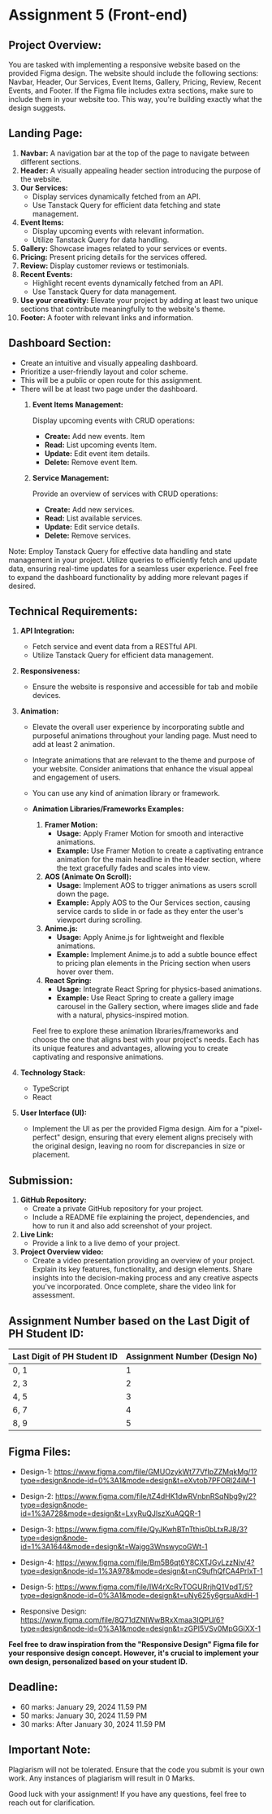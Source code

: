# Assignment 5 (Front-end)


## Project Overview:

You are tasked with implementing a responsive website based on the provided Figma design. The website should include the following sections: Navbar, Header, Our Services, Event Items, Gallery, Pricing, Review, Recent Events, and Footer. If the Figma file includes extra sections, make sure to include them in your website too. This way, you're building exactly what the design suggests.

## Landing Page:

1. **Navbar:** A navigation bar at the top of the page to navigate between different sections.
2. **Header:** A visually appealing header section introducing the purpose of the website.
3. **Our Services:**
    - Display services dynamically fetched from an API.
    - Use Tanstack Query for efficient data fetching and state management.
4. **Event Items:**
    - Display upcoming events with relevant information.
    - Utilize Tanstack Query for data handling.
5. **Gallery:** Showcase images related to your services or events.
6. **Pricing:** Present pricing details for the services offered.
7. **Review:** Display customer reviews or testimonials.
8. **Recent Events:**
    - Highlight recent events dynamically fetched from an API.
    - Use Tanstack Query for data management.
9. **Use your creativity:** Elevate your project by adding at least two unique sections that contribute meaningfully to the website's theme.
10. **Footer:** A footer with relevant links and information.

## **Dashboard Section:**

- Create an intuitive and visually appealing dashboard.
- Prioritize a user-friendly layout and color scheme.
- This will be a public or open route for this assignment.
- There will be at least two page under the dashboard.
    1. **Event Items Management:**
        
        Display upcoming events with CRUD operations:
        
        - **Create:** Add new events. Item
        - **Read:** List upcoming events Item.
        - **Update:** Edit event  item details.
        - **Delete:** Remove event Item.
    2.  **Service Management:**
        
        Provide an overview of services with CRUD operations:
        
        - **Create:** Add new services.
        - **Read:** List available services.
        - **Update:** Edit service details.
        - **Delete:** Remove services.

Note: Employ Tanstack Query for effective data handling and state management in your project. Utilize queries to efficiently fetch and update data, ensuring real-time updates for a seamless user experience. Feel free to expand the dashboard functionality by adding more relevant pages if desired.



## Technical Requirements:

1. **API Integration:**
    - Fetch service and event data from a RESTful API.
    - Utilize Tanstack Query for efficient data management.
2. **Responsiveness:**
    - Ensure the website is responsive and accessible for tab and mobile devices.
3. **Animation:** 
    - Elevate the overall user experience by incorporating subtle and purposeful animations throughout your landing page. Must need to add at least 2 animation.
    - Integrate animations that are relevant to the theme and purpose of your website. Consider animations that enhance the visual appeal and engagement of users.
    - You can use any kind of animation library or framework.
    - **Animation Libraries/Frameworks Examples:**
        1. **Framer Motion:**
            - **Usage:** Apply Framer Motion for smooth and interactive animations.
            - **Example:** Use Framer Motion to create a captivating entrance animation for the main headline in the Header section, where the text gracefully fades and scales into view.
        2. **AOS (Animate On Scroll):**
            - **Usage:** Implement AOS to trigger animations as users scroll down the page.
            - **Example:** Apply AOS to the Our Services section, causing service cards to slide in or fade as they enter the user's viewport during scrolling.
        3. **Anime.js:**
            - **Usage:** Apply Anime.js for lightweight and flexible animations.
            - **Example:** Implement Anime.js to add a subtle bounce effect to pricing plan elements in the Pricing section when users hover over them.
        4. **React Spring:**
            - **Usage:** Integrate React Spring for physics-based animations.
            - **Example:** Use React Spring to create a gallery image carousel in the Gallery section, where images slide and fade with a natural, physics-inspired motion.
        
        Feel free to explore these animation libraries/frameworks and choose the one that aligns best with your project's needs. Each has its unique features and advantages, allowing you to create captivating and responsive animations.
        
4. **Technology Stack:**
    - TypeScript
    - React
5. **User Interface (UI):**
    - Implement the UI as per the provided Figma design. Aim for a "pixel-perfect" design, ensuring that every element aligns precisely with the original design, leaving no room for discrepancies in size or placement.


## Submission:

1. **GitHub Repository:**
    - Create a private GitHub repository for your project.
    - Include a README file explaining the project, dependencies, and how to run it and also add screenshot of your project.
2. **Live Link:**
    - Provide a link to a live demo of your project.
3. **Project Overview video:**
    - Create a video presentation providing an overview of your project. Explain its key features, functionality, and design elements. Share insights into the decision-making process and any creative aspects you've incorporated. Once complete, share the video link for assessment.

## Assignment Number based on the Last Digit of PH Student ID:

| Last Digit of PH Student ID | Assignment Number (Design No) |
| --------------------------- | ----------------------------- |
| 0, 1                        | 1                             |
| 2, 3                        | 2                             |
| 4, 5                        | 3                             |
| 6, 7                        | 4                             |
| 8, 9                        | 5                             |

## Figma Files: 
- Design-1: https://www.figma.com/file/GMUOzykWt77VfIpZZMqkMg/1?type=design&node-id=0%3A1&mode=design&t=eXvtob7PFORl24iM-1
- Design-2: https://www.figma.com/file/tZ4dHK1dwRVnbnRSqNbg9y/2?type=design&node-id=1%3A728&mode=design&t=LxyRuQJlszXuAQQR-1
- Design-3: https://www.figma.com/file/QyJKwhBTnTthis0bLtxRJ8/3?type=design&node-id=1%3A1644&mode=design&t=Wajgg3WnswycoGWt-1
- Design-4: https://www.figma.com/file/Bm5B6qt6Y8CXTJGvLzzNiv/4?type=design&node-id=1%3A978&mode=design&t=nC9ufhQfCA4PrIxT-1
- Design-5: https://www.figma.com/file/IW4rXcRvTOGURrjhQ1VpdT/5?type=design&node-id=0%3A1&mode=design&t=uNy625y6grsuAkdH-1

- Responsive Design: https://www.figma.com/file/8Q71dZNIWwBRxXmaa3IQPU/6?type=design&node-id=0%3A1&mode=design&t=zGPI5VSv0MpGGiXX-1 


**Feel free to draw inspiration from the "Responsive Design" Figma file for your responsive design concept. However, it's crucial to implement your own design, personalized based on your student ID.**


## **Deadline:**

- 60 marks: January 29, 2024 11.59 PM
- 50 marks: January 30, 2024 11.59 PM
- 30 marks: After January 30, 2024 11.59 PM


## Important Note:

Plagiarism will not be tolerated. Ensure that the code you submit is your own work. Any instances of plagiarism will result in 0 Marks.



Good luck with your assignment! If you have any questions, feel free to reach out for clarification.